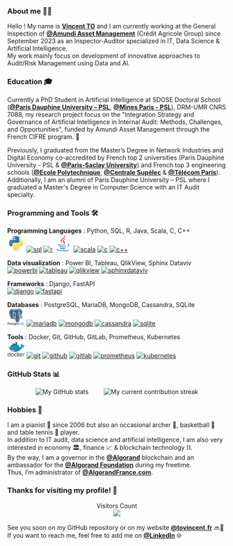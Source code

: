 ### About me 🙋‍♂️

Hello ! My name is [**Vincent TO**](https://www.linkedin.com/in/vincent-to-129758172/) and I am currently working at the General Inspection of [**@Amundi Asset Management**](https://about.amundi.com/) (Crédit Agricole Group) since September 2023 as an Inspector-Auditor specialized in IT, Data Science & Artificial Intelligence.  
My work mainly focus on development of innovative approaches to Audit/Risk Management using Data and AI.  

### Education 🎓
Currently a PhD Student in Artificial Intelligence at SDOSE Doctoral School ([**@Paris Dauphine University – PSL**](https://dauphine.psl.eu/en/), [**@Mines Paris - PSL**](https://www.minesparis.psl.eu/en/home/)), DRM-UMR CNRS 7088, my research project focus on the "Integration Strategy and Governance of Artificial Intelligence in Internal Audit: Methods, Challenges, and Opportunities", funded by Amundi Asset Management through the French CIFRE program. 🤖

Previously, I graduated from the Master’s Degree in Network Industries and Digital Economy co-accredited by French top 2 universities (Paris Dauphine University - PSL & [**@Paris-Saclay University**](https://www.universite-paris-saclay.fr/en)) and French top 3 engineering schools ([**@Ecole Polytechnique**](https://www.polytechnique.edu/), [**@Centrale Supélec**](https://www.centralesupelec.fr/en) & [**@Télécom Paris**](https://www.telecom-paris.fr/en/home)).  
Additionally, I am an alumni of Paris Dauphine University – PSL where I graduated a Master's Degree in Computer Science with an IT Audit specialty.  

### Programming and Tools 🛠️

**Programming Languages** : Python, SQL, R, Java, Scala, C, C++  
<a href="https://www.python.org" target="_blank" rel="noreferrer"> <img src="https://raw.githubusercontent.com/devicons/devicon/master/icons/python/python-original.svg" alt="python" width="40" height="40"/></a>
<a href="" target="_blank" rel="noreferrer"> <img src="https://www.svgrepo.com/show/331760/sql-database-generic.svg" alt="sql" width="40" height="40"/></a>
<a href="https://www.r-project.org/" target="_blank" rel="noreferrer"> <img src="https://www.vectorlogo.zone/logos/r-project/r-project-icon.svg" alt="r" width="40" height="40"/></a>
<a href="https://www.java.com" target="_blank" rel="noreferrer"> <img src="https://raw.githubusercontent.com/devicons/devicon/master/icons/java/java-original.svg" alt="java" width="40" height="40"/></a>
<a href="https://www.scala-lang.org/" target="_blank" rel="noreferrer"> <img src="https://www.vectorlogo.zone/logos/scala-lang/scala-lang-icon.svg" alt="scala" width="40" height="40"/></a>
<a href="" target="_blank" rel="noreferrer"> <img src="https://upload.wikimedia.org/wikipedia/commons/1/18/C_Programming_Language.svg" alt="c" width="40" height="40"/></a>
<a href="" target="_blank" rel="noreferrer"> <img src="https://upload.wikimedia.org/wikipedia/commons/1/18/ISO_C%2B%2B_Logo.svg" alt="c++" width="40" height="40"/></a>

**Data visualization** : Power BI, Tableau, QlikView, Sphinx Dataviv  
<a href="https://www.microsoft.com/en-us/power-platform/products/power-bi" target="_blank" rel="noreferrer"> <img src="https://github.com/marclelijveld/Power-BI-Icons/blob/main/PNG/Power-BI.png" alt="powerbi" width="40" height="40"/></a>
<a href="https://www.tableau.com/" target="_blank" rel="noreferrer"> <img src="https://cdn.worldvectorlogo.com/logos/tableau-software.svg" alt="tableau" width="40" height="40"/></a>
<a href="https://www.qlik.com/us/products/qlikview" target="_blank" rel="noreferrer"> <img src="https://assets-global.website-files.com/6448bf6f0640203c982ca15f/6448bf6f06402069cd2ca40f_7.png" alt="qlikview" width="40" height="40"/></a>
<a href="https://dataviv.net/fr/le-sphinx" target="_blank" rel="noreferrer"> <img src="https://fr.wikipedia.org/wiki/Le_Sphinx_%28%C3%A9diteur_de_logiciel%29#/media/Fichier:Logo_Le_Sphinx.png" alt="sphinxdataviv" width="40" height="40"/></a>

**Frameworks** : Django, FastAPI  
<a href="https://www.djangoproject.com/" target="_blank" rel="noreferrer"> <img src="https://cdn.worldvectorlogo.com/logos/django.svg" alt="django" width="40" height="40"/></a>
<a href="https://fastapi.tiangolo.com/" target="_blank" rel="noreferrer"> <img src="https://vectorwiki.com/images/i0tvc__fastapi.svg" alt="fastapi" width="40" height="40"/></a>

**Databases** : PostgreSQL, MariaDB, MongoDB, Cassandra, SQLite  
<a href="https://www.postgresql.org" target="_blank" rel="noreferrer"> <img src="https://raw.githubusercontent.com/devicons/devicon/master/icons/postgresql/postgresql-original-wordmark.svg" alt="postgresql" width="40" height="40"/></a>
<a href="https://mariadb.com/" target="_blank" rel="noreferrer"> <img src="https://mariadb.com/wp-content/uploads/2019/11/mariadb-logo-vert_white-transparent-300x245.png" alt="mariadb" width="40" height="40"/></a>
<a href="https://www.mongodb.com/" target="_blank" rel="noreferrer"> <img src="https://www.pngall.com/wp-content/uploads/13/Mongodb-PNG-Image-HD.png" alt="mongodb" width="40" height="40"/></a>
<a href="https://cassandra.apache.org/" target="_blank" rel="noreferrer"> <img src="https://www.vectorlogo.zone/logos/apache_cassandra/apache_cassandra-icon.svg" alt="cassandra" width="40" height="40"/></a>
<a href="https://www.sqlite.org/" target="_blank" rel="noreferrer"> <img src="https://upload.wikimedia.org/wikipedia/commons/thumb/3/38/SQLite370.svg/2560px-SQLite370.svg.png" alt="sqlite" width="40" height="40"/></a>

**Tools** : Docker, Git, GitHub, GitLab, Prometheus, Kubernetes  
<a href="https://www.docker.com/" target="_blank" rel="noreferrer"> <img src="https://raw.githubusercontent.com/devicons/devicon/master/icons/docker/docker-original-wordmark.svg" alt="docker" width="40" height="40"/></a>
<a href="https://git-scm.com/" target="_blank" rel="noreferrer"> <img src="https://www.vectorlogo.zone/logos/git-scm/git-scm-icon.svg" alt="git" width="40" height="40"/></a>
<a href="https://github.com/" target="_blank" rel="noreferrer"> <img src="https://www.vectorlogo.zone/logos/github/github-tile.svg" alt="github" width="40" height="40"/></a>
<a href="https://gitlab.com/" target="_blank" rel="noreferrer"> <img src="https://www.vectorlogo.zone/logos/gitlab/gitlab-icon.svg" alt="gitlab" width="40" height="40"/></a>
<a href="https://prometheus.io/" target="_blank" rel="noreferrer"> <img src="https://www.vectorlogo.zone/logos/prometheusio/prometheusio-icon.svg" alt="prometheus" width="40" height="40"/></a>
<a href="https://kubernetes.io/" target="_blank" rel="noreferrer"> <img src="https://www.vectorlogo.zone/logos/kubernetes/kubernetes-icon.svg" alt="kubernetes" width="40" height="40"/></a>


### GitHub Stats 📊

<p align="center">
  <img alt="My GitHub stats" src="https://github-readme-stats.vercel.app/api?username=tovincent&show_icons=true&theme=dark&hide_border=true&locale=en&count_private=true&custom_title=My%20GitHub%20stats" width="45%">
&nbsp; &nbsp; &nbsp; &nbsp;
  <img alt="My current contribution streak" src="http://github-readme-streak-stats.herokuapp.com?user=tovincent&theme=dark&hide_border=true&date_format=j%20M%5B%20Y%5D" width="45%">
</p>

### Hobbies 🎨
I am a pianist 🎹 since 2006 but also an occasional archer 🎯, basketball 🏀 and table tennis 🏓 player.  
In addition to IT audit, data science and artificial intelligence, I am also very interested in economy 🏛️, finance 📈 & blockchain technology ⛓️.  
By the way, I am a governor in the [**@Algorand**](https://algorand.com) blockchain and an ambassador for the [**@Algorand Foundation**](https://www.algorand.foundation/) during my freetime.  
Thus, I’m administrator of [**@AlgorandFrance.com**](https://algorandfrance.com).  

### Thanks for visiting my profile! 🙏

<p align="center"> 
   Visitors Count<br>
   <img src="https://profile-counter.glitch.me/tovincent/count.svg" />
 </p>

See you soon on my GitHub repository or on my website [**@tovincent.fr**](https://tovincent.fr/) 🔜📲  
If you want to reach me, feel free to add me on [**@LinkedIn**](https://www.linkedin.com/in/vincent-to-129758172/) 🌐
